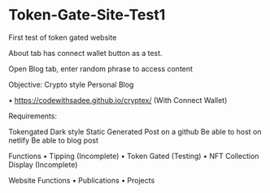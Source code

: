 # Token-Gate-Site-Test1
First test of token gated website

About tab has connect wallet button as a test.

Open Blog tab, enter random phrase to access content

Objective:
Crypto style Personal Blog
	
• https://codewithsadee.github.io/cryptex/ (With Connect Wallet)

Requirements: 

Tokengated 
Dark style 
Static Generated 
Post on a github
Be able to host on netlify
Be able to blog post


Functions
	• Tipping (Incomplete)
	• Token Gated (Testing)
	• NFT Collection Display (Incomplete)

Website Functions
	• Publications 
	• Projects
	
